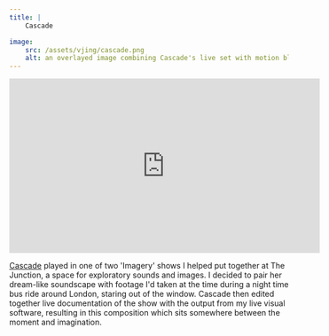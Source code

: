 ```yaml
---
title: | 
    Cascade

image:
    src: /assets/vjing/cascade.png
    alt: an overlayed image combining Cascade's live set with motion blur footage filmed from a bus
---
```

<section class = "narrow" markdown=1>

<section class = "centered">
<iframe width="560" height="315" src="https://www.youtube.com/embed/mv50DA8C1_g?si=pWFvpSv7PQAFu8Sl" title="YouTube video player" frameborder="0" allow="accelerometer; autoplay; clipboard-write; encrypted-media; gyroscope; picture-in-picture; web-share" allowfullscreen></iframe>
</section>

[Cascade][website] played in one of two 'Imagery' shows I helped put together at The Junction, a space for exploratory sounds and images. I decided to pair her dream-like soundscape with footage I'd taken at the time during a night time bus ride around London, staring out of the window. Cascade then edited together live documentation of the show with the output from my live visual software, resulting in this composition which sits somewhere between the moment and imagination.

[website]: https://www.rosierobinsonrecords.uk/music/cascade-imagery

</section>